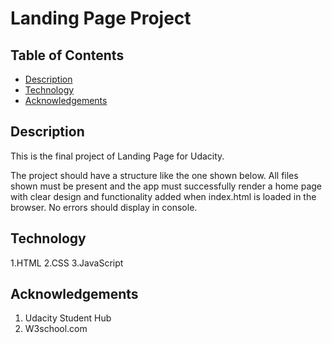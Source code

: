 # Landing Page Project

## Table of Contents

* [Description](#Description)
* [Technology](#Technology)
* [Acknowledgements](#Acknowledgements)

## Description
This is the final project of Landing Page for Udacity.

The project should have a structure like the one shown below. All files shown must be present and the app must successfully render a home page with clear design and functionality added when index.html is loaded in the browser. No errors should display in console.

## Technology
1.HTML
2.CSS
3.JavaScript

## Acknowledgements

1. Udacity Student Hub
2. W3school.com